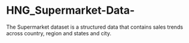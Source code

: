 # HNG_Supermarket-Data-
The Supermarket dataset is a structured data that contains sales trends across country, region and states and city.  

